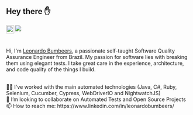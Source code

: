 

<h2> Hey there ✋ </h2>

<a href="https://www.linkedin.com/in/leonardobumbeers/">
  <img align="left" alt="leonardobumbeers's LinkedIN" width="22px" src="https://raw.githubusercontent.com/peterthehan/peterthehan/master/assets/linkedin.svg" />
</a>


![](https://visitor-badge.glitch.me/badge?page_id=leonardobumbeers.leonardobumbeers)

<br />

Hi, I'm [Leonardo Bumbeers](https://www.linkedin.com/in/leonardobumbeers/), a passionate self-taught Software Quality Assurance Engineer from Brazil. My passion for software lies with breaking them using elegant tests. I take great care in the experience, architecture, and code quality of the things I build.


<br />
👨‍💻 I've worked with the main automated technologies (Java, C#, Ruby, Selenium, Cucumber, Cypress, WebDriverIO and NightwatchJS)
<br />
👯 I’m looking to collaborate on Automated Tests and Open Source Projects
<br />
📫 How to reach me: https://www.linkedin.com/in/leonardobumbeers/

